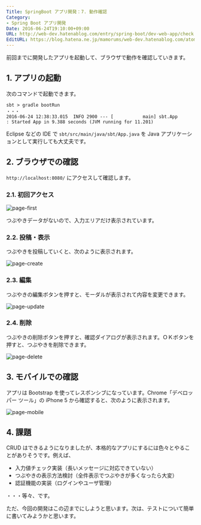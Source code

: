 ```yaml
---
Title: SpringBoot アプリ開発：7. 動作確認
Category:
- Spring Boot アプリ開発
Date: 2016-06-24T19:10:00+09:00
URL: http://web-dev.hatenablog.com/entry/spring-boot/dev-web-app/check
EditURL: https://blog.hatena.ne.jp/mamorums/web-dev.hatenablog.com/atom/entry/10328749687179186581
---
```


前回までに開発したアプリを起動して、ブラウザで動作を確認していきます。


## 1. アプリの起動
次のコマンドで起動できます。

```dos
sbt > gradle bootRun
・・・
2016-06-24 12:38:33.015  INFO 2900 --- [           main] sbt.App                                  : Started App in 9.388 seconds (JVM running for 11.201)
```

Eclipse などの IDE で `sbt/src/main/java/sbt/App.java` を Java アプリケーションとして実行しても大丈夫です。


## 2. ブラウザでの確認
`http://localhost:8080/` にアクセスして確認します。

### 2.1. 初回アクセス
![page-first](http://cdn-ak.f.st-hatena.com/images/fotolife/m/mamorums/20160815/20160815122747.png)

つぶやきデータがないので、入力エリアだけ表示されています。


### 2.2. 投稿・表示
つぶやきを投稿していくと、次のように表示されます。

![page-create](http://cdn-ak.f.st-hatena.com/images/fotolife/m/mamorums/20160815/20160815122744.png)


### 2.3. 編集
つぶやきの編集ボタンを押すと、モーダルが表示されて内容を変更できます。

![page-update](http://cdn-ak.f.st-hatena.com/images/fotolife/m/mamorums/20160815/20160815122748.png)


### 2.4. 削除
つぶやきの削除ボタンを押すと、確認ダイアログが表示されます。ＯＫボタンを押すと、つぶやきを削除できます。

![page-delete](http://cdn-ak.f.st-hatena.com/images/fotolife/m/mamorums/20160815/20160815122746.png)


## 3. モバイルでの確認
アプリは Bootstrap を使ってレスポンシブになっています。Chrome「デベロッパー ツール」の iPhone 5 から確認すると、次のように表示されます。

![page-mobile](http://cdn-ak.f.st-hatena.com/images/fotolife/m/mamorums/20160815/20160815122743.png)


## 4. 課題
CRUD はできるようになりましたが、本格的なアプリにするには色々とやることがありそうです。例えば、

- 入力値チェック実装（長いメッセージに対応できていない）
- つぶやきの表示方法検討（全件表示でつぶやきが多くなったら大変）
- 認証機能の実装（ログインやユーザ管理）

・・・等々、です。

ただ、今回の開発はこの辺までにしようと思います。次は、テストについて簡単に書いてみようかと思います。

